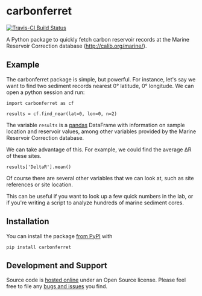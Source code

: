# carbonferret

[![Travis-CI Build Status](https://travis-ci.org/brews/carbonferret.svg?branch=master)](https://travis-ci.org/brews/carbonferret)

A Python package to quickly fetch carbon reservoir records at the Marine Reservoir Correction database (http://calib.org/marine/).

## Example

The carbonferret package is simple, but powerful. For instance, let's say we want to find two sediment records 
nearest 0° latitude, 0° longitude. We can open a python session and run:


    import carbonferret as cf
    
    results = cf.find_near(lat=0, lon=0, n=2)


The variable `results` is a [pandas](http://pandas.pydata.org/) DataFrame with information on sample location and 
reservoir values, among other variables provided by the Marine Reservoir Correction database.

We can take advantage of this. For example, we could find the average ΔR of these sites.


    results['DeltaR'].mean()

Of course there are several other variables that we can look at, such as site references or site location.

This can be useful if you want to look up a few quick numbers in the lab, or if you're writing a script to 
analyze hundreds of marine sediment cores.

## Installation

You can install the package [from PyPI](https://pypi.python.org/pypi/carbonferret) with


    pip install carbonferret


## Development and Support

Source code is [hosted online](https://github.com/brews/carbonferret) under an Open Source license. Please feel free to 
file any [bugs and issues](https://github.com/brews/carbonferret/issues) you find.
